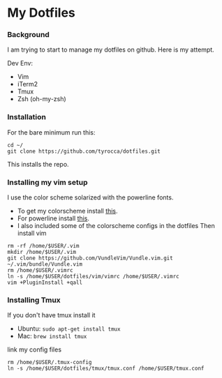 # My Dotfiles

### Background
I am trying to start to manage my dotfiles on github. Here is my attempt.

Dev Env:
- Vim
- iTerm2
- Tmux
- Zsh (oh-my-zsh)

### Installation
For the bare minimum run this:
```
cd ~/
git clone https://github.com/tyrocca/dotfiles.git
```
This installs the repo.

### Installing my vim setup
I use the color scheme solarized with the powerline fonts. 
- To get my colorscheme install [this](http://ethanschoonover.com/solarized).
- For powerline install [this](https://github.com/powerline/powerline).
- I also included some of the colorscheme configs in the dotfiles
Then install vim
```
rm -rf /home/$USER/.vim
mkdir /home/$USER/.vim
git clone https://github.com/VundleVim/Vundle.vim.git ~/.vim/bundle/Vundle.vim
rm /home/$USER/.vimrc
ln -s /home/$USER/dotfiles/vim/vimrc /home/$USER/.vimrc
vim +PluginInstall +qall
```

### Installing Tmux
If you don't have tmux install it
- Ubuntu: `sudo apt-get install tmux`
- Mac: `brew install tmux`

link my config files
```
rm /home/$USER/.tmux-config
ln -s /home/$USER/dotfiles/tmux/tmux.conf /home/$USER/tmux.conf
```




